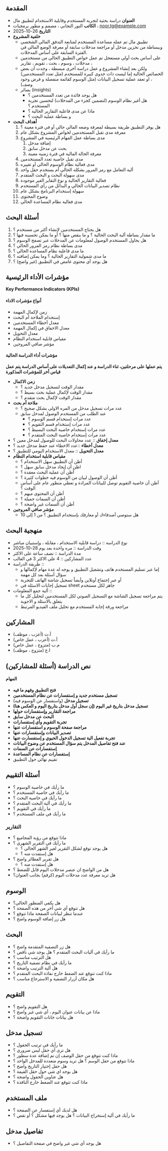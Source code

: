 ## المقدمة
- **العنوان** دراسة بحثية لتجربة المستخدم وقابلية الاستخدام لتطبيق مال
- **الكاتب** النور التجاني ، مصمم و مطور برمجيات ، noor.tg@example.com
- **التاريخ** 26-10-2025
- **خلفية المشروع** 
	- تطبيق مال تم عمله مساعدة المستخدم لمتابعة التدفق المالي الشخصي وببساطة من تخزين مدخل أو مراجعة مدخلات سابقة أو معرفة الوضع المالي في الفترة السابقة على أساس المدخلات.
	- على أساس بحث أولي مستعجل تم عمل خواص التطبيق الحالي من مستخدمين ، مدخلات ، وسوم ، بحث ، تقويم ، تقارير
	- ولكن بعد إنشاء المشروع و عمل دراسة أخرى مبسطة ، وجدت أن بعض الخصائص الحالية إما ليست ذات جدوى كبيرة للمستخدم (مثل تعدد المستخدمين) ، او تعقد عملية تسجيل البيانات (مثل الوسوم كقائمة منفصلة و فرض وجود وصف)
	- بصائر (insights)
		- هل يوجد فائدة من تعدد المستخدمين ؟
		- هل أغير نظام الوسوم (لتضمين كجزء من المدخلات) لتحسين تجربة المستخدم ؟
		- ماذا عن مدى فاعلية التقارير الحالية ؟ 
		- و بساطة عملية البحث ؟
- **أهداف البحث** 
	1. هل يوفر التطبيق طريقة بسيطة لمعرفة وضعه المالي حالي أو في فترة معينة ؟
	2. معرفة مدى تقبل المستخدمين لخواص المشروع بشكل عام
	3. مدى بساطة عمل المهام الرئيسية في المشروع
		1. إضافة مدخل
		2. بحث عن مدخل سابق
		3. معرفة الحالة المالية في فترة زمنية معينة 
	4. مدى تقبل خاصية تعدد المستخدمين
	5. مدى فعالية نظام الوسوم الحالي أو تغييره
	6. ألية التعامل مع رمز المرور بشكله الحالي أم يستخدم حقل واحد 
	7. مدى سهولة البحث و البحث المتقدم 
	8. فعالية التقارير الحالية و نوع التقاير الغير موجودة 
	9. نظام تصدير البيانات الحالي و البدائل من رأي المستخدم
	10. سهولة إستخدام البرنامج بشكل عام 
	11. وضوح المحتوى 
	12. مدى فعالية نظام المساعدة الحالي 
## أسئلة البحث
1. هل يحتاج المستخدمين لإنشاء أكثر من مستخدم ؟ 
2. ما مقدار بساطة ألية البحث الحالية ؟ و ما  ينقص منها ؟ أو ما يمكن تحسينه فيها ؟
3. هل يحاول المستخدم الوصول لمعلومات عن المدخلات عبر تصفح الوسوم ؟
4. مدى بساطة نظام رمز المرور الحالي ؟
5. ما مدى فاعلية نظام المساعدة الحالي ؟
6. ما مدى شمولية التقارير الحالية ؟ وما يمكن إضافته ؟
7. هل يوجد أي محتوى غامض في التطبيق (غير واضح) ؟

## مؤشرات الأداء الرئيسية
**Key Performance Indicators (KPIs)**
#### أنواع مؤشرات الاداء
- زمن لإكمال المهمة 
- إستخدام الملاحة أم البحث
- معدل أخطاء المستخدمين
- معدل الاخفاق في إكمال المهمة
- معدل التحويل
- مقياس قابلية استخدام النظام
- مؤشر صافي المروجين
#### مؤشرات أداء الدراسة الحالية
**يتم عملها على مرحلتين، ثناء الدراسة و عند إكمال التعديلات على أساس الدراسة يتم عمل قياس أخر للمؤشرات المذكورة**
- **زمن الاكمال**
	- مقدار الوقت لتسجيل مدخل جديد ؟
	- مقدار الوقت لإكمال عملية بحث بسيط ؟
	- مقدار الوقت لإكمال بحث متقدم ؟
- **ملاحة أم بحث** 
	- عدد مرات تسجيل مدخل من المره الاولى بشكل صحيح ؟
	- عند الطلب من المستخدم الوصول لمدخل سابق
		- عدد مرات إستخدام قسم الوسوم ؟
		- عدد مرات إستخدام قسم التقويم ؟  
		- عدد مرات إستخدام خاصية البحث البسيط ؟
		- عدد مرات إستخدام خاصية البحث المتقدم ؟
- **معدل إخفاق** :: عدد محاولات البحث للوصول لمدخل معين ؟
- **معدل أخطاء** ::عدد الاخطاء عند حفظ مدخل جديد ؟
- **معدل التحويل** :: معدل الاستخدام اليومي للتطبيق ؟
- **مقياس قابلية استخدام النظام**
	- أظن أن التطبيق سهل الاستخدام ؟
	- اظن أن إيجاد مدخل سابق سهل ؟
	- أظن أن عملية البحث معقدة ؟
	- أظن أن الوصول لبيان من الوسوم فيه خطوات كثيرة ؟
	- أظن أن خاصية التقويم توصل للبيانات المرادة و تعطي منظور عام على أساس الوقت ؟
	- أظن أن المحتوى مبهم ؟
	- أظن أن السمات جميلة ؟
	- أظن أن السمات غير واضحة ؟
- **مؤشر صافي المروجين**
	- هل ستوصي أصدقاءك أو معارفك بإستخدام التطبيق ؟ من 1 إلي 10 
## منهجية البحث 
- نوع الدراسة :: دراسة قابلية الاستخدام ، مقابلة ، وإستبيان مباشر
- وقت الدراسة :: مره واحدة بعد يوم 28-10-2025
- مدة الدراسة :: نصف ساعة على الاكثر
- عدد المشاركين :: 4 على الاكثر 3 في الغالب
- طريقة الدراسة :: 
	- إما عبر تسليم المستخدم هاتف وتشغيل التطبيق و يوجه له عدة مهام لإكمالها و سؤال أسئلة بعد كل مهمة
	- أو عبر إجتماع أونلاين وأيضاً تسجيل شاشة الهاتف للتجربة
	- تسجيل إجابات الاسئلة في sheet جاهز لكل مستخدم
- ألية جمع المعلومات :: 
	- يتم مراجعة تسجيل الشاشة مع التسجيل الصوتي لكل المستخدمين لتحليل كل ما يتعلق بالاسئلة و الاجوبة
	- مراجعة ورقة إجابة المستخدم مع تحليل ملف الفيديو المرتبط


## المشاركين
- أ.ت (أعزب ، موظف)
- أ.ت (أعزب ، عمل خاص)
- م.ب (متزوج ، عمل خاص)
- ا.ع (متزوج ، موظف)

## نص الدراسة (أسئلة للمشاركين)

#### المهام
- **فتح التطبيق وفهم ما فيه**
- **تسجيل مستخدم جديد و إستفسارات عن نظام المستخدمين**
- **تسجيل مدخل** (واستفسار عن الوسوم فيه)
- **تسجيل مدخل بتاريخ غير اليوم (إن سجل أول مدخل بتاريخ اليوم و العكس هنا)**
- **مراجعة التقارير وإستفسارات حولها**
- **البحث عن مدخل سابق**
- **تجربة التقويم وأي إستفسارات**
- **مراجعة صفحة الوسوم و استفسارات عنها**
- **تصدير البيانات وإستفسارات عنها**
- **تجربة تفعيل الية تسجيل الدخول الحيوي و إستفسارت عنها**
- **عند فتح تفاصيل المدخل يتم سؤال المستخدم عن وضوح البيانات**
- **إستفسارات عن السمات**
- **إستفسارات عن نظام المساعدة**
- تقييم نهائي حول التطبيق
## أسئلة التقييم
- ما رأيك في خاصية الوسوم ؟
- ما رأيك في خاصية المستخدم ؟
- ما رأيك في خاصية البحث ؟
- ما رأيك في ألية البحث المتقدم ؟
- ما رأيك في التقويم ؟
- ما رأيك في ملف المستخدم ؟
### التقارير
- ماذا تتوقع من رؤية المجاميع ؟
- ما رأيك في التقرير الشهري ؟
	- هل يوجد توقع لشكل التقرير لغير الشهر الحالي ؟
	- هل إستفدت منه ؟
- هل تقرير الفطائر واضح ؟
	- هل إستفدت منه ؟
- هل من الواضح ان عنصر مدخلات اليوم قابل للضغط ؟
- هل تريد معرفة عدد مدخلات اليوم (كرقم) بجانب العنوان؟

## الوسوم
- هل يكفي المنظور الحالي؟
- هل تتوقع أي شي أخر من هذه الصفحة ؟
- عندما تنظر لبيانات الصفحة ماذا تتوقع ؟
- هل زر إضافة الوسوم واضح ؟

## البحث
- هل زر التصفية المتقدمة واضح ؟
- ما رأيك في أليات البحث المتقدم ؟ هل يوجد شي ناقص ؟
- هل الترتيب مناسب ؟
- ما رأيك في نظام تصفية التاريخ ؟
- هل ألية الترتيب واضحة ؟
- ماذا كنت تتوقع عند الضغط خارج نفاذة البحث المتقدم ؟
- هل مكان أزرار التصفية و الاسترجاع مناسب ؟

## التقويم
- هل التقويم واضح ؟
- ماذا عن بيانات عنوان اليوم ، أي شي غير واضح ؟
- هل بيانات خانات التقويم واضحة ؟

## تسجيل مدخل
- ما رأيك في ترتيب الحقول ؟
- هل ترى أي حقل ليس ضروري ؟
- ماذا كنت تتوقع من حقل الوصف إن تم إضافة عدة سطور ؟
- ماذا تتوقع من حقل الوسم ؟ هل تريد وسوم متعددة للمدخل الواحد ؟
- هل حقل إختيار التاريخ واضح ؟
- هل يوجد اي شي حول حقل القيمة ؟
- هل عناوين الحقول واضحة ؟
- ماذا كنت تتوقع عند الضغط خارج النافذة ؟

## ملف المستخدم
- هل لديك أي إستفسار عن الصفحة ؟
- ما رأيك في ألية إستخراج البيانات ؟ هل يوجد فيها مشكل ؟ أو نقص ؟

## تفاصيل مدخل
- هل يوجد أي شي غير واضح في صفحة التفاصيل ؟

